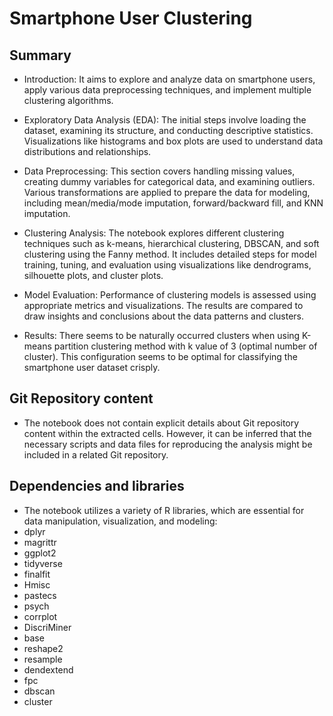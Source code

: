 # Smartphone User Clustering

## Summary

- Introduction: It aims to explore and analyze data on smartphone users, apply various data preprocessing techniques, and implement multiple clustering algorithms.
  
- Exploratory Data Analysis (EDA): The initial steps involve loading the dataset, examining its structure, and conducting descriptive statistics. Visualizations like histograms and box plots are used to understand data distributions and relationships.

- Data Preprocessing: This section covers handling missing values, creating dummy variables for categorical data, and examining outliers. Various transformations are applied to prepare the data for modeling, including mean/media/mode imputation, forward/backward fill, and KNN imputation.

- Clustering Analysis: The notebook explores different clustering techniques such as k-means, hierarchical clustering, DBSCAN, and soft clustering using the Fanny method. It includes detailed steps for model training, tuning, and evaluation using visualizations like dendrograms, silhouette plots, and cluster plots.

- Model Evaluation: Performance of clustering models is assessed using appropriate metrics and visualizations. The results are compared to draw insights and conclusions about the data patterns and clusters.

- Results: There seems to be naturally occurred clusters when using K-means partition clustering method with k value of 3 (optimal number of cluster). This configuration seems to be optimal for classifying the smartphone user dataset crisply.

## Git Repository content

- The notebook does not contain explicit details about Git repository content within the extracted cells. However, it can be inferred that the necessary scripts and data files for reproducing the analysis might be included in a related Git repository.

## Dependencies and libraries

- The notebook utilizes a variety of R libraries, which are essential for data manipulation, visualization, and modeling:
- dplyr
- magrittr
- ggplot2
- tidyverse
- finalfit
- Hmisc
- pastecs
- psych
- corrplot
- DiscriMiner
- base
- reshape2
- resample
- dendextend
- fpc	
- dbscan
- cluster
